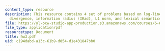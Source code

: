 ```yaml
---
content_type: resource
description: This resource contains 4 set of problems based on log-linear model, KL
  divergence, information radius (IRad), L1 norm, and lexical semantics.
file: https://ol-ocw-studio-app-production.s3.amazonaws.com/courses/6-864-advanced-natural-language-processing-fall-2005/c194dabda13c61b9d854d1e431847bb0_hw3.pdf
file_type: application/pdf
resourcetype: Document
title: hw3.pdf
uid: c194dabd-a13c-61b9-d854-d1e431847bb0
---
```

